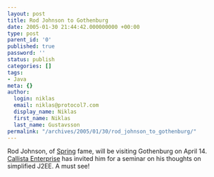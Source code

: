 ```yaml
---
layout: post
title: Rod Johnson to Gothenburg
date: 2005-01-30 21:44:42.000000000 +00:00
type: post
parent_id: '0'
published: true
password: ''
status: publish
categories: []
tags:
- Java
meta: {}
author:
  login: niklas
  email: niklas@protocol7.com
  display_name: Niklas
  first_name: Niklas
  last_name: Gustavsson
permalink: "/archives/2005/01/30/rod_johnson_to_gothenburg/"
---
```

Rod Johnson, of [Spring](http://www.springframework.org/) fame, will be visiting Gothenburg on April 14. [Callista Enterprise](http://www.callista.se/enterprise/) has invited him for a seminar on his thoughts on simplified J2EE. A must see!

